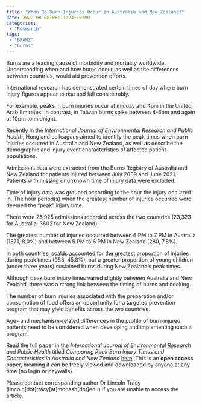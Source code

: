 ```yaml
---
title: "When Do Burn Injuries Occur in Australia and New Zealand?"
date: 2022-08-08T08:11:24+10:00
categories:
 - "Research"
tags:
 - "BRANZ"
 - "burns" 
---
```


<!--more-->

Burns are a leading cause of morbidity and mortality worldwide. Understanding when and how burns occur, as well as the differences between countries, would aid prevention efforts.

International research has demonstrated certain times of day where burn injury figures appear to rise and fall considerably.

For example, peaks in burn injuries occur at midday and 4pm in the United Arab Emirates. In contrast, in Taiwan burns spike between 4-6pm and again at 10pm to midnight.

Recently in the *International Journal of Environmental Research and Public Health*, Hong and colleagues aimed to identify the peak times when burn injuries occurred in Australia and New Zealand, as well as describe the demographic and injury event characteristics of affected patient populations.

Admissions data were extracted from the Burns Registry of Australia and New Zealand for patients injured between July 2009 and June 2021. Patients with missing or unknown time of injury data were excluded.

Time of injury data was grouped according to the hour the injury occurred in. The hour period(s) when the greatest number of injuries occurred were deemed the “peak” injury time.

There were 26,925 admissions recorded across the two countries (23,323 for Australia; 3602 for New Zealand). 

The greatest number of injuries occurred between 6 PM to 7 PM in Australia (1871, 8.0%) and between 5 PM to 6 PM in New Zealand (280, 7.8%). 

In both countries, scalds accounted for the greatest proportion of injuries during peak times (988, 45.8%), but a greater proportion of young children (under three years) sustained burns during New Zealand’s peak times.

Although peak burn injury times varied slightly between Australia and New Zealand, there was a strong link between the timing of burns and cooking.

The number of burn injuries associated with the preparation and/or consumption of food offers an opportunity for a targeted prevention program that may yield benefits across the two countries. 

Age- and mechanism-related differences in the profile of burn-injured patients need to be considered when developing and implementing such a program.

Read the full paper in the *International Journal of Environmental Research and Public Health* titled *Comparing Peak Burn Injury Times and Characteristics in Australia and New Zealand* [here](https://www.mdpi.com/1660-4601/19/15/9578). This is an **open access** paper, meaning it can be freely viewed and downloaded by anyone at any time (no login or paywalls).  

Please contact corresponding author Dr Lincoln Tracy (lincoln[dot]tracy[at]monash[dot]edu) if you are unable to access the article.